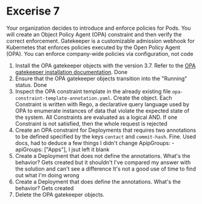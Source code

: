 # Excerise 7

Your organization decides to introduce and enforce policies for Pods. You will create an Object Policy Agent (OPA) constraint and then verify the correct enforcement.
  Gatekeeper is a customizable admission webhook for Kubernetes that enforces policies executed by the Open Policy Agent (OPA). You can enforce company-wide policies
  via configuration, not code

1. Install the OPA gatekeeper objects with the version 3.7. Refer to the [OPA gatekeeper installation documentation](https://open-policy-agent.github.io/gatekeeper/website/docs/install/).
  Done
2. Ensure that the OPA gatekeeper objects transition into the "Running" status.
  Done
3. Inspect the OPA constraint template in the already existing file `opa-constraint-template-annotation.yaml`. Create the object.
  Each Constraint is written with Rego, a declarative query language used by OPA to enumerate instances of data that violate the expected state of the system. All Constraints are evaluated as a logical AND. If one Constraint is not satisfied, then the whole request is rejected
4. Create an OPA constraint for Deployments that requires two annotations to be defined specified by the keys `contact` and `commit-hash`.
  Fine. Used docs, had to deduce a few things
  I didn't change ApipGroups:       - apiGroups: ["Apps"], I jsut left it blank
5. Create a Deployment that does not define the annotations. What's the behavior?
  Gets created but it shouldn't
  I've compared my answer with the solution and can't see a difference
  It's not a good use of time to find out what I'm doing wrong
6. Create a Deployment that does define the annotations. What's the behavior?
  Gets created
7. Delete the OPA gatekeeper objects.